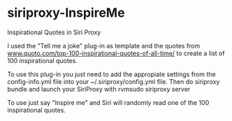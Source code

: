 siriproxy-InspireMe
===================

Inspirational Quotes in Siri Proxy

I used the "Tell me a joke" plug-in as template and  the quotes from www.quoto.com/top-100-inspirational-quotes-of-all-time/
to create a list of 100 inspirational quotes.

To use this plug-in you just need to add the appropiate settings from the config-info.yml file into your ~/.siriproxy/config.yml file.
Then do siriproxy bundle and launch your SiriProxy with rvmsudo siriproxy server

To use just say "Inspire me" and Siri will randomly read one of the 100 inspirational quotes.
